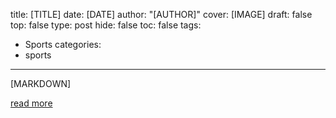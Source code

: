 title: [TITLE]
date: [DATE]
author: "[AUTHOR]"
cover: [IMAGE]
draft: false
top: false
type: post
hide: false
toc: false
tags:
  - Sports
categories:
  - sports
---

[MARKDOWN]

[read more]([LINK])

